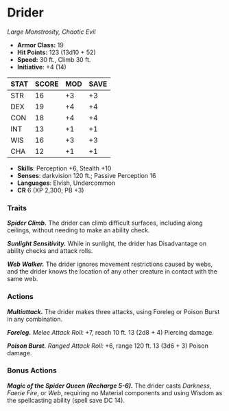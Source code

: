 # Drider

*Large Monstrosity, Chaotic Evil*

- **Armor Class:** 19
- **Hit Points:** 123 (13d10 + 52)
- **Speed:** 30 ft., Climb 30 ft.
- **Initiative**: +4 (14)

|STAT|SCORE|MOD|SAVE|
| --- | --- | --- | ---- |
| STR | 16 | +3 | +3 |
| DEX | 19 | +4 | +4 |
| CON | 18 | +4 | +4 |
| INT | 13 | +1 | +1 |
| WIS | 16 | +3 | +3 |
| CHA | 12 | +1 | +1 |

- **Skills**: Perception +6, Stealth +10
- **Senses**: darkvision 120 ft.; Passive Perception 16
- **Languages**: Elvish, Undercommon
- **CR** 6 (XP 2,300; PB +3)

### Traits

***Spider Climb.*** The drider can climb difficult surfaces, including along ceilings, without needing to make an ability check.

***Sunlight Sensitivity.*** While in sunlight, the drider has Disadvantage on ability checks and attack rolls.

***Web Walker.*** The drider ignores movement restrictions caused by webs, and the drider knows the location of any other creature in contact with the same web.


### Actions

***Multiattack.*** The drider makes three attacks, using Foreleg or Poison Burst in any combination.

***Foreleg.*** *Melee Attack Roll:* +7, reach 10 ft. 13 (2d8 + 4) Piercing damage.

***Poison Burst.*** *Ranged Attack Roll:* +6, range 120 ft. 13 (3d6 + 3) Poison damage.


### Bonus Actions

***Magic of the Spider Queen (Recharge 5-6).*** The drider casts *Darkness*, *Faerie Fire*, or *Web*, requiring no Material components and using Wisdom as the spellcasting ability (spell save DC 14).
